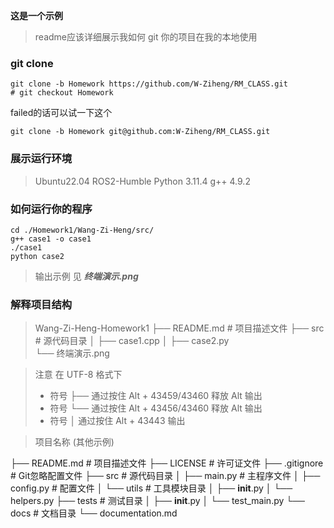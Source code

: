 **这是一个示例**
> readme应该详细展示我如何 git 你的项目在我的本地使用

### git clone

```shell
git clone -b Homework https://github.com/W-Ziheng/RM_CLASS.git
# git checkout Homework 
```

failed的话可以试一下这个
```shell
git clone -b Homework git@github.com:W-Ziheng/RM_CLASS.git
```

### 展示运行环境
> Ubuntu22.04 
> ROS2-Humble 
> Python 3.11.4 
> g++ 4.9.2

### 如何运行你的程序

```shell
cd ./Homework1/Wang-Zi-Heng/src/
g++ case1 -o case1
./case1
python case2
```

> 输出示例 见 ***终端演示.png***

### 解释项目结构

> Wang-Zi-Heng-Homework1
├── README.md       # 项目描述文件
├── src             # 源代码目录
│   ├── case1.cpp
│   ├── case2.py   
└── 终端演示.png


> 注意 在 UTF-8 格式下 
> - 符号 **├──** 通过按住 Alt + 43459/43460 释放 Alt 输出  
> - 符号 **└──** 通过按住 Alt + 43456/43460 释放 Alt 输出
> - 符号 **│** 通过按住 Alt + 43443 输出

> 项目名称 (其他示例)

├── README.md       # 项目描述文件
├── LICENSE         # 许可证文件
├── .gitignore      # Git忽略配置文件
├── src             # 源代码目录
│   ├── main.py     # 主程序文件
│   ├── config.py   # 配置文件
│   └── utils       # 工具模块目录
│       ├── __init__.py
│       └── helpers.py
├── tests           # 测试目录
│   ├── __init__.py
│   └── test_main.py
└── docs            # 文档目录
    └── documentation.md








